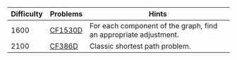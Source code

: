 | Difficulty | Problems | Hints |
| -------- | -------- | -------- |
| 1600 | [CF1530D](https://codeforces.com/problemset/problem/1530/D) | For each component of the graph, find an appropriate adjustment. |
| 2100 | [CF386D](https://codeforces.com/problemset/problem/386/D) | Classic shortest path problem. |